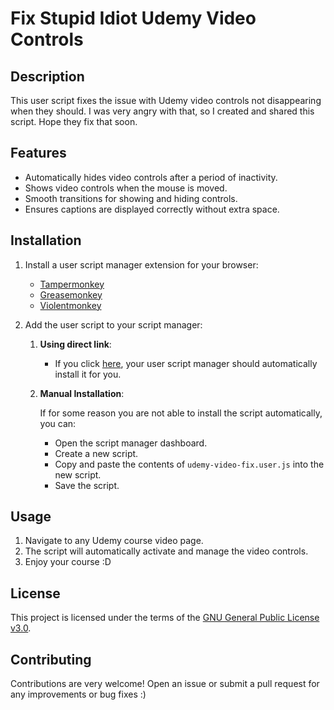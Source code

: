 # Fix Stupid Idiot Udemy Video Controls

## Description

This user script fixes the issue with Udemy video controls not disappearing when they should. I was very angry with that, so I created and shared this script. Hope they fix that soon.

## Features

- Automatically hides video controls after a period of inactivity.
- Shows video controls when the mouse is moved.
- Smooth transitions for showing and hiding controls.
- Ensures captions are displayed correctly without extra space.

## Installation

1. Install a user script manager extension for your browser:
   - [Tampermonkey](https://www.tampermonkey.net/)
   - [Greasemonkey](https://www.greasespot.net/)
   - [Violentmonkey](https://violentmonkey.github.io/)

2. Add the user script to your script manager:
   1. **Using direct link**:
      - If you click [here](https://github.com/Equiel-1703/udemy-video-fix/raw/refs/heads/main/udemy-video-fix.user.js), your user script manager should automatically install it for you.
   2. **Manual Installation**:
      
      If for some reason you are not able to install the script automatically, you can:
      - Open the script manager dashboard.
      - Create a new script.
      - Copy and paste the contents of `udemy-video-fix.user.js` into the new script.
      - Save the script.

## Usage

1. Navigate to any Udemy course video page.
2. The script will automatically activate and manage the video controls.
3. Enjoy your course :D

## License

This project is licensed under the terms of the [GNU General Public License v3.0](LICENSE).

## Contributing

Contributions are very welcome! Open an issue or submit a pull request for any improvements or bug fixes :)
